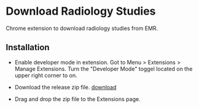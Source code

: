 # Download Radiology Studies

Chrome extension to download radiology studies from EMR.

## Installation

* Enable developer mode in extension. Got to Menu > Extensions > Manage Extensions. Turn the "Developer Mode" toggel located on the upper right corner to on.

* Download the release zip file. [download](https://github.com/aliaafee/dl-radiology-chrome/releases/download/0.1/dl-radiology-chrome-0.1.zip)

* Drag and drop the zip file to the Extensions page.